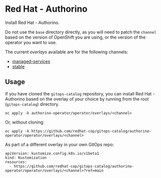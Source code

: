 # Red Hat - Authorino

Install Red Hat - Authorino.

Do not use the `base` directory directly, as you will need to patch the `channel` based on the version of OpenShift you are using, or the version of the operator you want to use.

The current *overlays* available are for the following channels:

* [managed-services](operator/overlays/alpha)
* [stable](operator/overlays/stable)

## Usage

If you have cloned the `gitops-catalog` repository, you can install Red Hat - Authorino based on the overlay of your choice by running from the root (`gitops-catalog`) directory.

```
oc apply -k authorino-operator/operator/overlays/<channel>
```

Or, without cloning:

```
oc apply -k https://github.com/redhat-cop/gitops-catalog/authorino-operator/operator/overlays/<channel>
```

As part of a different overlay in your own GitOps repo:

```
apiVersion: kustomize.config.k8s.io/v1beta1
kind: Kustomization
resources:
  - https://github.com/redhat-cop/gitops-catalog/authorino-operator/operator/overlays/<channel>?ref=main
```
